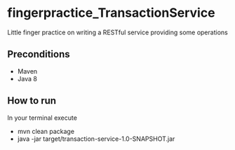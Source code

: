 # fingerpractice_TransactionService
Little finger practice on writing a RESTful service providing some operations

## Preconditions
- Maven
- Java 8

## How to run
In your terminal execute
- mvn clean package
- java -jar target/transaction-service-1.0-SNAPSHOT.jar
